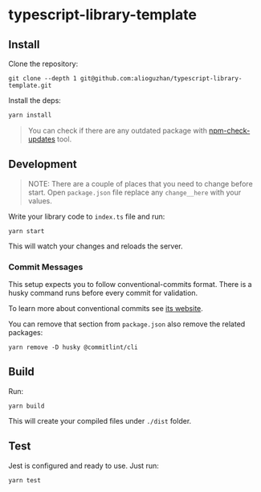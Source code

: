 # typescript-library-template

## Install

Clone the repository:

```
git clone --depth 1 git@github.com:alioguzhan/typescript-library-template.git
```

Install the deps:

```bash
yarn install
```

> You can check if there are any outdated package with [npm-check-updates](https://www.npmjs.com/package/npm-check-updates) tool.

## Development

> NOTE: There are a couple of places that you need to change before start. Open `package.json` file replace any `change__here` with your values.

Write your library code to `index.ts` file and run:

```
yarn start
```

This will watch your changes and reloads the server.

### Commit Messages

This setup expects you to follow conventional-commits format. There is a husky command runs before every commit for validation.

To learn more about conventional commits see [its website](https://www.conventionalcommits.org/en/v1.0.0/).

You can remove that section from `package.json` also remove the related packages:

```
yarn remove -D husky @commitlint/cli
```

## Build

Run:

```
yarn build
```

This will create your compiled files under `./dist` folder.

## Test

Jest is configured and ready to use. Just run:

```
yarn test
```
